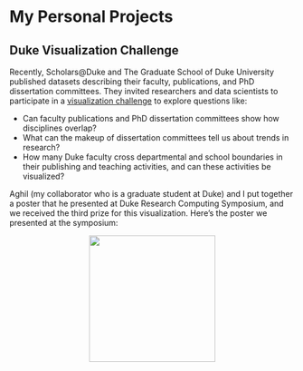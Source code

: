 # My Personal Projects
## Duke Visualization Challenge

Recently, Scholars@Duke and The Graduate School of Duke University published datasets describing their faculty, publications, and PhD dissertation committees. They invited researchers and data scientists to participate in a [visualization challenge](https://rc.duke.edu/scholars-vis-challenge/) to explore questions like:

- Can faculty publications and PhD dissertation committees show how disciplines overlap?
- What can the makeup of dissertation committees tell us about trends in research?
- How many Duke faculty cross departmental and school boundaries in their publishing and teaching activities, and can these activities be visualized?
 
Aghil (my collaborator who is a graduate student at Duke) and I put together a poster that he presented at Duke Research Computing Symposium, and we received the third prize for this visualization. Here’s the poster we presented at the symposium: 

<div align="center">
 <img src="http://i1380.photobucket.com/albums/ah197/varda_hagh/AbedZadeh%20Poster%202018_zpsd9g2wp0t.png" height="223px">
 
